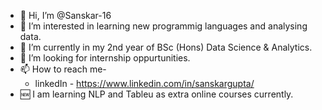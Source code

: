- 👋 Hi, I’m @Sanskar-16
- 👀 I’m interested in learning new programmig languages and analysing data.
- 🌱 I’m currently in my 2nd year of BSc (Hons) Data Science & Analytics.
- 💞️ I’m looking for internship oppurtunities.
- 📫 How to reach me-
  - linkedIn - https://www.linkedin.com/in/sanskargupta/
- 🆕 I am learning NLP and Tableu as extra online courses currently.

<!---
Sanskar-16/Sanskar-16 is a ✨ special ✨ repository because its `README.md` (this file) appears on your GitHub profile.
You can click the Preview link to take a look at your changes.
--->
